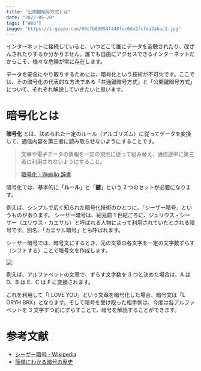 ```yaml
---
title: "公開鍵暗号方式とは"
date: "2022-05-20"
tags: ["Web"]
image: "https://i.gyazo.com/60cfb89054f448fcc6da2fcfea2abac1.jpg"
---
```


インターネットに接続していると、いつどこで誰にデータを盗聴されたり、改ざんされたりするか分かりません。誰でも自由にアクセスできるインターネットだからこそ、様々な危険が常に存在します。

データを安全にやり取りするためには、暗号化という技術が不可欠です。ここでは、その暗号化の代表的な方法である「共通鍵暗号方式」と「公開鍵暗号方式」について、それぞれ解説していきたいと思います。

# 暗号化とは

**暗号化** とは、決められた一定のルール（アルゴリズム）に従ってデータを変換して、通信内容を第三者に読み取らせないようにすることです。

> 文章や電子データの情報を一定の規則に従って組み替え、通信途中に第三者に利用されないようにすること。
>
> [暗号化 - Weblio 辞書](https://www.weblio.jp/content/%E6%9A%97%E5%8F%B7%E5%8C%96)

暗号化では、基本的に「**ルール**」と「**鍵**」という 2 つのセットが必要になります。

例えば、シンプルで広く知られた暗号化技術のひとつに、「シーザー暗号」というものがあります。
シーザー暗号は、紀元前 1 世紀ごろに、ジュリウス・シーザー（ユリウス・カエサル）と呼ばれる人物によって利用されていたとされる暗号です。別名、「カエサル暗号」とも呼ばれます。

シーザー暗号では、暗号文にするとき、元の文章の各文字を一定の文字数ずらす（シフトする）ことで暗号文を作成します。

![](https://storage.googleapis.com/zenn-user-upload/0fff9ae420a4-20220611.png)

例えば、アルファベットの文章で、ずらす文字数を 3 つと決めた場合は、A は D、B は E、C は F に変換されます。

これを利用して「I LOVE YOU」という文章を暗号化した場合、暗号文は「L ORYH BRX」となります。そして暗号を受け取った相手側は、今度は各アルファベットを 3 文字ずつ前にずらすことで、暗号を解読することができます。

# 参考文献

<!-- - ルール：「文字をずらす」ということ
- 鍵：3（ずらす文字数）
- 平文：暗号にする前の元の文章のこと
- 復号する：暗号を解くこと -->

- [シーザー暗号 - Wikipedia](https://ja.wikipedia.org/wiki/%E3%82%B7%E3%83%BC%E3%82%B6%E3%83%BC%E6%9A%97%E5%8F%B7)
- [簡単にわかる暗号の歴史](https://www.digicert.co.jp/welcome/pdf/wp_encryption_history.pdf)
